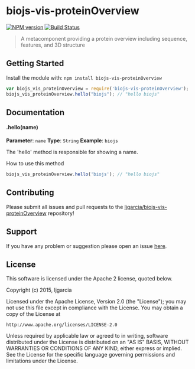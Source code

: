 # biojs-vis-proteinOverview

[![NPM version](http://img.shields.io/npm/v/biojs-vis-proteinOverview.svg)](https://www.npmjs.org/package/biojs-vis-proteinOverview) 
[![Build Status](https://secure.travis-ci.org/ljgarcia/biojs-vis-proteinOverview.png?branch=master)](http://travis-ci.org/ljgarcia/biojs-vis-proteinOverview) 

> A metacomponent providing a protein overview including sequence, features, and 3D structure

## Getting Started
Install the module with: `npm install biojs-vis-proteinOverview`

```javascript
var biojs_vis_proteinOverview = require('biojs-vis-proteinOverview');
biojs_vis_proteinOverview.hello("biojs"); // "hello biojs"
```

## Documentation

#### .hello(name)

**Parameter**: `name`
**Type**: `String`
**Example**: `biojs`

The 'hello' method is responsible for showing a name.

How to use this method

```javascript
biojs_vis_proteinOverview.hello('biojs'); // "hello biojs"
```

## Contributing

Please submit all issues and pull requests to the [ljgarcia/biojs-vis-proteinOverview](http://github.com/ljgarcia/biojs-vis-proteinOverview) repository!

## Support
If you have any problem or suggestion please open an issue [here](https://github.com/ljgarcia/biojs-vis-proteinOverview/issues).

## License 


This software is licensed under the Apache 2 license, quoted below.

Copyright (c) 2015, ljgarcia

Licensed under the Apache License, Version 2.0 (the "License"); you may not
use this file except in compliance with the License. You may obtain a copy of
the License at

    http://www.apache.org/licenses/LICENSE-2.0

Unless required by applicable law or agreed to in writing, software
distributed under the License is distributed on an "AS IS" BASIS, WITHOUT
WARRANTIES OR CONDITIONS OF ANY KIND, either express or implied. See the
License for the specific language governing permissions and limitations under
the License.
